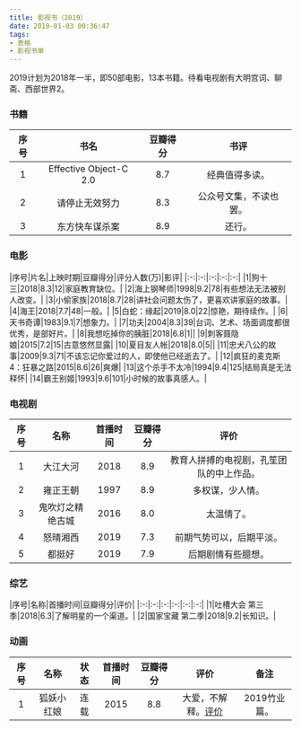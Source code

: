 ```yaml
---
title: 影视书（2019）
date: 2019-01-03 00:36:47
tags:
- 表格
- 影视书单
---
```


2019计划为2018年一半，即50部电影，13本书籍。待看电视剧有大明宫词、聊斋、西部世界2。

### 书籍

|序号|书名|豆瓣得分|书评|
|:-:|:-:|:-:|:-:|
|1|Effective Object-C 2.0|8.7|经典值得多读。|
|2|请停止无效努力|8.3|公众号文集，不读也罢。|
|3|东方快车谋杀案|8.9|还行。|

### 电影

|序号|片名|上映时期|豆瓣得分|评分人数(万)|影评|
|:-:|:-:|:-:|:-:|:-:|
|1|狗十三|2018|8.3|12|家庭教育缺位。|
|2|海上钢琴师|1998|9.2|78|有些想法无法被别人改变。|
|3|小偷家族|2018|8.7|28|讲社会问题太伤了，更喜欢讲家庭的故事。|
|4|海王|2018|7.7|48|一般。|
|5|白蛇：缘起|2019|8.0|22|惊艳，期待续作。|
|6|天书奇谭|1983|9.1|7|想象力。|
|7|功夫|2004|8.3|39|台词、艺术、场面调度都很优秀，是部好片。|
|8|我想吃掉你的胰脏|2018|6.8|1||
|9|刺客聂隐娘|2015|7.2|15|古意悠然显露|
|10|夏目友人帐|2018|8.0|5||
|11|忠犬八公的故事|2009|9.3|71|不该忘记你爱过的人，即使他已经逝去了。|
|12|疯狂的麦克斯4：狂暴之路|2015|8.6|26|爽爆|
|13|这个杀手不太冷|1994|9.4|125|结局真是无法释怀|
|14|霸王别姬|1993|9.6|101|小时候的故事真感人。|

### 电视剧

|序号|名称|首播时间|豆瓣得分|评价|
|:-:|:-:|:-:|:-:|:-:|
|1|大江大河|2018|8.9|教育人拼搏的电视剧，孔笙团队的中上作品。|
|2|雍正王朝|1997|8.9|多权谋，少人情。|
|3|鬼吹灯之精绝古城|2016|8.0|太温情了。|
|4|怒晴湘西|2019|7.3|前期气势可以，后期平淡。|
|5|都挺好|2019|7.9|后期剧情有些臆想。|

### 综艺

|序号|名称|首播时间|豆瓣得分|评价|
|:-:|:-:|:-:|:-:|:-:|:-:|
|1|吐槽大会 第三季|2018|6.3|了解明星的一个渠道。|
|2|国家宝藏 第二季|2018|9.2|长知识。|

### 动画

|序号|名称|状态|首播时间|豆瓣得分|评价|备注|
|:-:|:-:|:-:|:-:|:-:|:--:|:--:|
|1|狐妖小红娘|连载|2015|8.8|大爱，不解释。[评价](https://amasawaseiji.github.io/2017/04/18/狐妖小红娘/)|2019竹业篇。|

